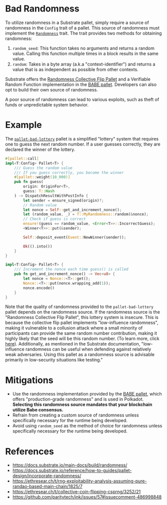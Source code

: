 # Bad Randomness

To utilize randomness in a Substrate pallet, simply require a source of randomness in the `Config` trait of a pallet. This source of randomness must implement the [`Randomness`](https://paritytech.github.io/substrate/master/frame_support/traits/trait.Randomness.html) trait. The trait provides two methods for obtaining randomness:

1. `random_seed`: This function takes no arguments and returns a random value. Calling this function multiple times in a block results in the same value.
2. `random`: Takes in a byte array (a.k.a "context-identifier") and returns a value that is as independent as possible from other contexts.

Substrate offers the [Randomness Collective Flip Pallet](https://docs.rs/pallet-randomness-collective-flip/latest/pallet_randomness_collective_flip/) and a Verifiable Random Function implementation in the [BABE pallet](https://paritytech.github.io/substrate/master/pallet_babe/index.html). Developers can also opt to build their own source of randomness.

A poor source of randomness can lead to various exploits, such as theft of funds or unpredictable system behavior.

# Example

The [`pallet-bad-lottery`](https://github.com/crytic/building-secure-contracts/blob/master/not-so-smart-contracts/substrate/randomness/pallet-bad-lottery.rs) pallet is a simplified "lottery" system that requires one to guess the next random number. If a user guesses correctly, they are declared the winner of the lottery.

```rust
#[pallet::call]
impl<T:Config> Pallet<T> {
    /// Guess the random value
    /// If you guess correctly, you become the winner
    #[pallet::weight(10_000)]
    pub fn guess(
        origin: OriginFor<T>,
        guess: T::Hash
    ) -> DispatchResultWithPostInfo {
        let sender = ensure_signed(origin)?;
        // Random value
        let nonce = Self::get_and_increment_nonce();
        let (random_value, _) = T::MyRandomness::random(&nonce);
        // Check if guess is correct
        ensure!(guess == random_value, <Error<T>>::IncorrectGuess);
        <Winner<T>>::put(&sender);

        Self::deposit_event(Event::NewWinner(sender));

        Ok(().into())
    }
}

impl<T:Config> Pallet<T> {
    /// Increment the nonce each time guess() is called
    pub fn get_and_increment_nonce() -> Vec<u8> {
        let nonce = Nonce::<T>::get();
        Nonce::<T>::put(nonce.wrapping_add(1));
        nonce.encode()
    }
}
```

Note that the quality of randomness provided to the `pallet-bad-lottery` pallet depends on the randomness source. If the randomness source is the "Randomness Collective Flip Pallet", this lottery system is insecure. This is because the collective flip pallet implements "low-influence randomness", making it vulnerable to a collusion attack where a small minority of participants can provide the same random number contribution, making it highly likely that the seed will be this random number. (To learn more, click [here](https://ethresear.ch/t/rng-exploitability-analysis-assuming-pure-randao-based-main-chain/1825/7)). Additionally, as mentioned in the Substrate documentation, "low-influence randomness can be useful when defending against relatively weak adversaries. Using this pallet as a randomness source is advisable primarily in low-security situations like testing."

# Mitigations

- Use the randomness implementation provided by the [BABE pallet](https://paritytech.github.io/substrate/master/pallet_babe/index.html), which offers "production-grade randomness" and is used in Polkadot. **Selecting this randomness source mandates that your blockchain utilize Babe consensus.**
- Refrain from creating a custom source of randomness unless specifically necessary for the runtime being developed.
- Avoid using `random_seed` as the method of choice for randomness unless specifically necessary for the runtime being developed.

# References

- https://docs.substrate.io/main-docs/build/randomness/
- https://docs.substrate.io/reference/how-to-guides/pallet-design/incorporate-randomness/
- https://ethresear.ch/t/rng-exploitability-analysis-assuming-pure-randao-based-main-chain/1825/7
- https://ethresear.ch/t/collective-coin-flipping-csprng/3252/21
- https://github.com/paritytech/ink/issues/57#issuecomment-486998848
